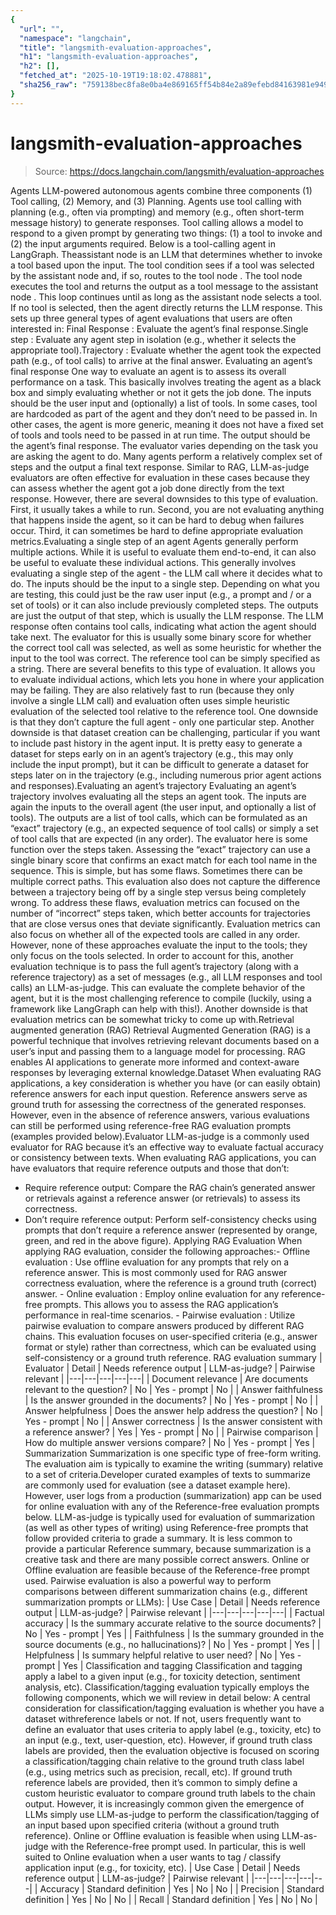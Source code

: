 ```yaml
---
{
  "url": "",
  "namespace": "langchain",
  "title": "langsmith-evaluation-approaches",
  "h1": "langsmith-evaluation-approaches",
  "h2": [],
  "fetched_at": "2025-10-19T19:18:02.478881",
  "sha256_raw": "759138bec8fa8e0ba4e869165ff54b84e2a89efebd84163981e9491fc3cbb58a"
}
---
```


# langsmith-evaluation-approaches

> Source: https://docs.langchain.com/langsmith/evaluation-approaches

Agents
LLM-powered autonomous agents combine three components (1) Tool calling, (2) Memory, and (3) Planning. Agents use tool calling with planning (e.g., often via prompting) and memory (e.g., often short-term message history) to generate responses. Tool calling allows a model to respond to a given prompt by generating two things: (1) a tool to invoke and (2) the input arguments required. Below is a tool-calling agent in LangGraph. Theassistant node
is an LLM that determines whether to invoke a tool based upon the input. The tool condition
sees if a tool was selected by the assistant node
and, if so, routes to the tool node
. The tool node
executes the tool and returns the output as a tool message to the assistant node
. This loop continues until as long as the assistant node
selects a tool. If no tool is selected, then the agent directly returns the LLM response.
This sets up three general types of agent evaluations that users are often interested in:
Final Response
: Evaluate the agent’s final response.Single step
: Evaluate any agent step in isolation (e.g., whether it selects the appropriate tool).Trajectory
: Evaluate whether the agent took the expected path (e.g., of tool calls) to arrive at the final answer.
Evaluating an agent’s final response
One way to evaluate an agent is to assess its overall performance on a task. This basically involves treating the agent as a black box and simply evaluating whether or not it gets the job done. The inputs should be the user input and (optionally) a list of tools. In some cases, tool are hardcoded as part of the agent and they don’t need to be passed in. In other cases, the agent is more generic, meaning it does not have a fixed set of tools and tools need to be passed in at run time. The output should be the agent’s final response. The evaluator varies depending on the task you are asking the agent to do. Many agents perform a relatively complex set of steps and the output a final text response. Similar to RAG, LLM-as-judge evaluators are often effective for evaluation in these cases because they can assess whether the agent got a job done directly from the text response. However, there are several downsides to this type of evaluation. First, it usually takes a while to run. Second, you are not evaluating anything that happens inside the agent, so it can be hard to debug when failures occur. Third, it can sometimes be hard to define appropriate evaluation metrics.Evaluating a single step of an agent
Agents generally perform multiple actions. While it is useful to evaluate them end-to-end, it can also be useful to evaluate these individual actions. This generally involves evaluating a single step of the agent - the LLM call where it decides what to do. The inputs should be the input to a single step. Depending on what you are testing, this could just be the raw user input (e.g., a prompt and / or a set of tools) or it can also include previously completed steps. The outputs are just the output of that step, which is usually the LLM response. The LLM response often contains tool calls, indicating what action the agent should take next. The evaluator for this is usually some binary score for whether the correct tool call was selected, as well as some heuristic for whether the input to the tool was correct. The reference tool can be simply specified as a string. There are several benefits to this type of evaluation. It allows you to evaluate individual actions, which lets you hone in where your application may be failing. They are also relatively fast to run (because they only involve a single LLM call) and evaluation often uses simple heuristic evaluation of the selected tool relative to the reference tool. One downside is that they don’t capture the full agent - only one particular step. Another downside is that dataset creation can be challenging, particular if you want to include past history in the agent input. It is pretty easy to generate a dataset for steps early on in an agent’s trajectory (e.g., this may only include the input prompt), but it can be difficult to generate a dataset for steps later on in the trajectory (e.g., including numerous prior agent actions and responses).Evaluating an agent’s trajectory
Evaluating an agent’s trajectory involves evaluating all the steps an agent took. The inputs are again the inputs to the overall agent (the user input, and optionally a list of tools). The outputs are a list of tool calls, which can be formulated as an “exact” trajectory (e.g., an expected sequence of tool calls) or simply a set of tool calls that are expected (in any order). The evaluator here is some function over the steps taken. Assessing the “exact” trajectory can use a single binary score that confirms an exact match for each tool name in the sequence. This is simple, but has some flaws. Sometimes there can be multiple correct paths. This evaluation also does not capture the difference between a trajectory being off by a single step versus being completely wrong. To address these flaws, evaluation metrics can focused on the number of “incorrect” steps taken, which better accounts for trajectories that are close versus ones that deviate significantly. Evaluation metrics can also focus on whether all of the expected tools are called in any order. However, none of these approaches evaluate the input to the tools; they only focus on the tools selected. In order to account for this, another evaluation technique is to pass the full agent’s trajectory (along with a reference trajectory) as a set of messages (e.g., all LLM responses and tool calls) an LLM-as-judge. This can evaluate the complete behavior of the agent, but it is the most challenging reference to compile (luckily, using a framework like LangGraph can help with this!). Another downside is that evaluation metrics can be somewhat tricky to come up with.Retrieval augmented generation (RAG)
Retrieval Augmented Generation (RAG) is a powerful technique that involves retrieving relevant documents based on a user’s input and passing them to a language model for processing. RAG enables AI applications to generate more informed and context-aware responses by leveraging external knowledge.Dataset
When evaluating RAG applications, a key consideration is whether you have (or can easily obtain) reference answers for each input question. Reference answers serve as ground truth for assessing the correctness of the generated responses. However, even in the absence of reference answers, various evaluations can still be performed using reference-free RAG evaluation prompts (examples provided below).Evaluator
LLM-as-judge
is a commonly used evaluator for RAG because it’s an effective way to evaluate factual accuracy or consistency between texts.
When evaluating RAG applications, you can have evaluators that require reference outputs and those that don’t:
- Require reference output: Compare the RAG chain’s generated answer or retrievals against a reference answer (or retrievals) to assess its correctness.
- Don’t require reference output: Perform self-consistency checks using prompts that don’t require a reference answer (represented by orange, green, and red in the above figure).
Applying RAG Evaluation
When applying RAG evaluation, consider the following approaches:-
Offline evaluation
: Use offline evaluation for any prompts that rely on a reference answer. This is most commonly used for RAG answer correctness evaluation, where the reference is a ground truth (correct) answer. -
Online evaluation
: Employ online evaluation for any reference-free prompts. This allows you to assess the RAG application’s performance in real-time scenarios. -
Pairwise evaluation
: Utilize pairwise evaluation to compare answers produced by different RAG chains. This evaluation focuses on user-specified criteria (e.g., answer format or style) rather than correctness, which can be evaluated using self-consistency or a ground truth reference.
RAG evaluation summary
| Evaluator | Detail | Needs reference output | LLM-as-judge? | Pairwise relevant |
|---|---|---|---|---|
| Document relevance | Are documents relevant to the question? | No | Yes - prompt | No |
| Answer faithfulness | Is the answer grounded in the documents? | No | Yes - prompt | No |
| Answer helpfulness | Does the answer help address the question? | No | Yes - prompt | No |
| Answer correctness | Is the answer consistent with a reference answer? | Yes | Yes - prompt | No |
| Pairwise comparison | How do multiple answer versions compare? | No | Yes - prompt | Yes |
Summarization
Summarization is one specific type of free-form writing. The evaluation aim is typically to examine the writing (summary) relative to a set of criteria.Developer curated examples
of texts to summarize are commonly used for evaluation (see a dataset example here). However, user logs
from a production (summarization) app can be used for online evaluation with any of the Reference-free
evaluation prompts below.
LLM-as-judge
is typically used for evaluation of summarization (as well as other types of writing) using Reference-free
prompts that follow provided criteria to grade a summary. It is less common to provide a particular Reference
summary, because summarization is a creative task and there are many possible correct answers.
Online
or Offline
evaluation are feasible because of the Reference-free
prompt used. Pairwise
evaluation is also a powerful way to perform comparisons between different summarization chains (e.g., different summarization prompts or LLMs):
| Use Case | Detail | Needs reference output | LLM-as-judge? | Pairwise relevant |
|---|---|---|---|---|
| Factual accuracy | Is the summary accurate relative to the source documents? | No | Yes - prompt | Yes |
| Faithfulness | Is the summary grounded in the source documents (e.g., no hallucinations)? | No | Yes - prompt | Yes |
| Helpfulness | Is summary helpful relative to user need? | No | Yes - prompt | Yes |
Classification and tagging
Classification and tagging apply a label to a given input (e.g., for toxicity detection, sentiment analysis, etc). Classification/tagging evaluation typically employs the following components, which we will review in detail below: A central consideration for classification/tagging evaluation is whether you have a dataset withreference
labels or not. If not, users frequently want to define an evaluator that uses criteria to apply label (e.g., toxicity, etc) to an input (e.g., text, user-question, etc). However, if ground truth class labels are provided, then the evaluation objective is focused on scoring a classification/tagging chain relative to the ground truth class label (e.g., using metrics such as precision, recall, etc).
If ground truth reference labels are provided, then it’s common to simply define a custom heuristic evaluator to compare ground truth labels to the chain output. However, it is increasingly common given the emergence of LLMs simply use LLM-as-judge
to perform the classification/tagging of an input based upon specified criteria (without a ground truth reference).
Online
or Offline
evaluation is feasible when using LLM-as-judge
with the Reference-free
prompt used. In particular, this is well suited to Online
evaluation when a user wants to tag / classify application input (e.g., for toxicity, etc).
| Use Case | Detail | Needs reference output | LLM-as-judge? | Pairwise relevant |
|---|---|---|---|---|
| Accuracy | Standard definition | Yes | No | No |
| Precision | Standard definition | Yes | No | No |
| Recall | Standard definition | Yes | No | No |